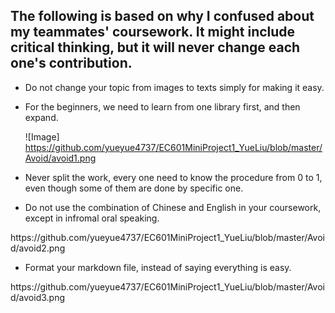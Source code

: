 ## The following is based on why I confused about my teammates' coursework. It might include critical thinking, but it will never change each one's contribution.


* Do not change your topic from images to texts simply for making it easy.

* For the beginners, we need to learn from one library first, and then expand.
  
  ![Image] https://github.com/yueyue4737/EC601MiniProject1_YueLiu/blob/master/Avoid/avoid1.png

* Never split the work, every one need to know the procedure from 0 to 1, even though some of them are done by specific one.

* Do not use the combination of Chinese and English in your coursework, except in infromal oral speaking.

 <p> https://github.com/yueyue4737/EC601MiniProject1_YueLiu/blob/master/Avoid/avoid2.png <p>

* Format your markdown file, instead of saying everything is easy. 

 <p> https://github.com/yueyue4737/EC601MiniProject1_YueLiu/blob/master/Avoid/avoid3.png <p>

